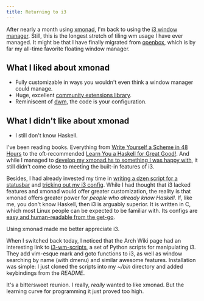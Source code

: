 ```yaml
---
title: Returning to i3
---
```


After nearly a month using [xmonad](http://xmonad.org/), I'm back to using the [i3 window manager](http://i3wm.org/). Still, this is the longest stretch of tiling wm usage I have ever managed. It might be that I have finally migrated from [openbox](http://openbox.org/), which is by far my all-time favorite floating window manager.

What I liked about xmonad
----

- Fully customizable in ways you wouldn't even think a window manager could manage.
- Huge, excellent [community extensions library](http://xmonad.org/xmonad-docs/xmonad-contrib/).
- Reminiscent of [dwm](http://dwm.suckless.org/), the code is your configuration.

What I didn't like about xmonad
----

- I still don't know Haskell.

I've been reading books. Everything from [Write Yourself a Scheme in 48 Hours](https://en.wikibooks.org/wiki/Write_Yourself_a_Scheme_in_48_Hours) to the oft-recommended [Learn You a Haskell for Great Good!](http://learnyouahaskell.com/). And while I managed to [develop my xmonad.hs to something I was happy with](https://github.com/nathantypanski/dotfiles/blob/master/.xmonad/xmonad.hs), it still didn't come close to meeting the built-in features of i3.

Besides, I had already invested my time in [writing a dzen script for a statusbar](https://github.com/nathantypanski/dotfiles/blob/master/bin/dzen/dz.sh) and [tricking out my i3 config](https://github.com/nathantypanski/dotfiles/blob/master/.i3/config). While I had thought that i3 lacked features and xmonad would offer greater customization, the reality is that xmonad offers greater power for *people who already know Haskell*. If, like me, you don't know Haskell, then i3 is arguably superior. It is written in C, which most Linux people can be expected to be familiar with. Its configs are [easy and human-readable from the get-go](https://www.youtube.com/watch?v=QnYN2CTb1hM#t=15m30s).

Using xmonad made me better appreciate i3.

When I switched back today, I noticed that the Arch Wiki page had an interesting link to [i3-wm-scripts](https://github.com/yiuin/i3-wm-scripts), a set of Python scripts for manipulating i3. They add vim-esque mark and goto functions to i3, as well as window searching by name (with dmenu) and similar awesome features. Installation was simple: I just cloned the scripts into my *~/bin* directory and added keybindings from the *README*.

It's a bittersweet reunion. I really, *really* wanted to like xmonad. But the learning curve for programming it just proved too high.
